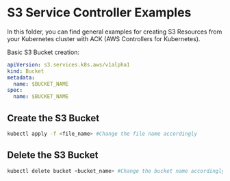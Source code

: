 # S3 Service Controller Examples

In this folder, you can find general examples for creating S3 Resources from your
Kubernetes cluster with ACK (AWS Controllers for Kubernetes).

Basic S3 Bucket creation:

```yaml
apiVersion: s3.services.k8s.aws/v1alpha1
kind: Bucket
metadata:
  name: $BUCKET_NAME
spec:
  name: $BUCKET_NAME
```

## Create the S3 Bucket

```bash
kubectl apply -f <file_name> #Change the file name accordingly
```

## Delete the S3 Bucket

```bash
kubectl delete bucket <bucket_name> #Change the bucket name accordingly
```

